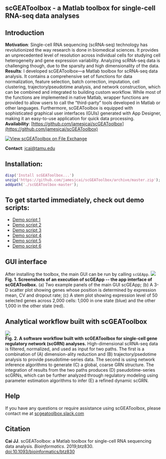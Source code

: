 scGEAToolbox - a Matlab toolbox for single-cell RNA-seq data analyses
---------------------------------------------------------------------

## Introduction
**Motivation**: Single-cell RNA sequencing (scRNA-seq) technology has revolutionized the way research is done in biomedical sciences. It provides an unprecedented level of resolution across individual cells for studying cell heterogeneity and gene expression variability. Analyzing scRNA-seq data is challenging though, due to the sparsity and high dimensionality of the data.  
**Results**: I developed scGEAToolbox—a Matlab toolbox for scRNA-seq data analysis. It contains a comprehensive set of functions for data normalization, feature selection, batch correction, imputation, cell clustering, trajectory/pseudotime analysis, and network construction, which can be combined and integrated to building custom workflow. While most of the functions are implemented in native Matlab, wrapper functions are provided to allow users to call the “third-party” tools developed in Matlab or other languages. Furthermore, scGEAToolbox is equipped with sophisticated graphical user interfaces (GUIs) generated with App Designer, making it an easy-to-use application for quick data processing.  
**Availability**: [https://github.com/jamesjcai/scGEAToolbox](https://github.com/jamesjcai/scGEAToolbox)

[![View scGEAToolbox on File Exchange](https://www.mathworks.com/matlabcentral/images/matlab-file-exchange.svg)](https://www.mathworks.com/matlabcentral/fileexchange/72917-scgeatoolbox)  

**Contact**: jcai@tamu.edu

## Installation:

```m
disp('Install scGEAToolbox...')
unzip('https://github.com/jamesjcai/scGEAToolbox/archive/master.zip');
addpath('./scGEAToolbox-master');
```

## To get started immediately, check out demo scripts:

* [Demo script 1](http://htmlpreview.github.io/?https://github.com/jamesjcai/scGEAToolbox/blob/master/demo_script1.html)
* [Demo script 2](http://htmlpreview.github.io/?https://github.com/jamesjcai/scGEAToolbox/blob/master/demo_script2.html)
* [Demo script 3](http://htmlpreview.github.io/?https://github.com/jamesjcai/scGEAToolbox/blob/master/demo_script3.html)
* [Demo script 4](http://htmlpreview.github.io/?https://github.com/jamesjcai/scGEAToolbox/blob/master/demo_script4.html)
* [Demo script 5](http://htmlpreview.github.io/?https://github.com/jamesjcai/scGEAToolbox/blob/master/demo_script5.html)
* [Demo script 6](http://htmlpreview.github.io/?https://github.com/jamesjcai/scGEAToolbox/blob/master/demo_script6.html)

## GUI interface

After installing the toolbox, the main GUI can be run by calling `scGEApp`. 
![](https://github.com/jamesjcai/scGEAToolbox/blob/master/example_data/Fig_2.png?raw=true)
**Fig. 1. Screenshots of an execution of scGEApp -- the app interface of scGEAToolbox.** (a) Two example panels of the main GUI scGEApp; (b) A 3-D scatter plot showing genes whose position is determined by expression mean, CV and dropout rate; (c) A stem plot showing expression level of 50 selected genes across 2,000 cells: 1,000 in one state (blue) and the other 1,000 in the other state (red).

## Analytical workflow built with scGEAToolbox

![](https://github.com/jamesjcai/scGEAToolbox/blob/master/example_data/Fig_1.png?raw=true)  
**Fig. 2. A software workflow built with scGEAToolbox for single-cell gene regulatory network (scGRN) analyses.** High-dimensional scRNA-seq data is filtered, normalized, and used as input for two paths. The first is a combination of (A) dimension-ality reduction and (B) trajectory/psedotime analysis to provide pseudotime-series data. The second is using network inference algorithms to generate (C) a global, coarse GRN structure. The integration of results from the two paths produces (D) pseudotime-series scGRNs, which can be further analyzed through regulatory modeling using parameter estimation algorithms to infer (E) a refined dynamic scGRN.


## Help

If you have any questions or require assistance using scGEAToolbox, please contact me at [scgeatoolbox.slack.com](https://join.slack.com/t/scgeatoolbox/shared_invite/enQtNTQ3NjQ0MjIwNjc4LTRiODU5MDI4N2RkNzNkYmZlYWViY2FmNDdhM2EwYzEwY2VjNzk0Y2YwOWUyNzYwNzNkYjEyZmI3M2Y3MjEwNWE)

## Citation

**Cai JJ**. scGEAToolbox: a Matlab toolbox for single-cell RNA sequencing data analysis. *Bioinformatics*. 2019;btz830. [doi:10.1093/bioinformatics/btz830](https://doi.org/10.1093/bioinformatics/btz830)
